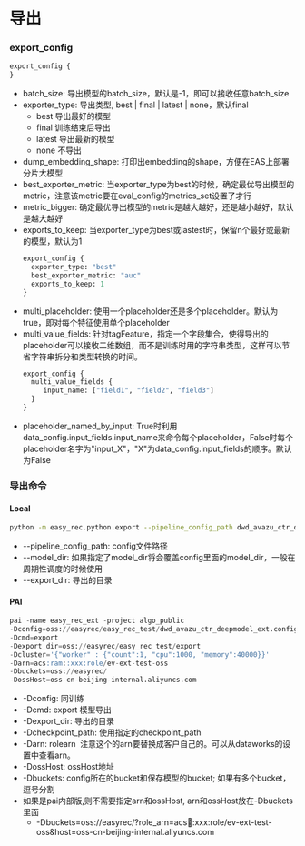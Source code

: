 # 导出

### export_config

```protobuf
export_config {
}
```

- batch_size: 导出模型的batch_size，默认是-1，即可以接收任意batch_size
- exporter_type: 导出类型,  best | final | latest | none，默认final
  - best 导出最好的模型
  - final 训练结束后导出
  - latest 导出最新的模型
  - none 不导出
- dump_embedding_shape: 打印出embedding的shape，方便在EAS上部署分片大模型
- best_exporter_metric: 当exporter_type为best的时候，确定最优导出模型的metric，注意该metric要在eval_config的metrics_set设置了才行
- metric_bigger: 确定最优导出模型的metric是越大越好，还是越小越好，默认是越大越好
- exports_to_keep: 当exporter_type为best或lastest时，保留n个最好或最新的模型，默认为1
  ```protobuf
  export_config {
    exporter_type: "best"
    best_exporter_metric: "auc"
    exports_to_keep: 1
  }
  ```
- multi_placeholder: 使用一个placeholder还是多个placeholder。默认为true，即对每个特征使用单个placeholder
- multi_value_fields: 针对tagFeature，指定一个字段集合，使得导出的placeholder可以接收二维数组，而不是训练时用的字符串类型，这样可以节省字符串拆分和类型转换的时间。
  ```protobuf
  export_config {
    multi_value_fields {
       input_name: ["field1", "field2", "field3"]
    }
  }
  ```
- placeholder_named_by_input: True时利用data_config.input_fields.input_name来命令每个placeholder，False时每个placeholder名字为"input_X"，"X"为data_config.input_fields的顺序。默认为False

### 导出命令

#### Local

```bash
python -m easy_rec.python.export --pipeline_config_path dwd_avazu_ctr_deepmodel.config --export_dir ./export
```

- --pipeline_config_path: config文件路径
- --model_dir: 如果指定了model_dir将会覆盖config里面的model_dir，一般在周期性调度的时候使用
- --export_dir: 导出的目录

#### PAI

```sql
pai -name easy_rec_ext -project algo_public
-Dconfig=oss://easyrec/easy_rec_test/dwd_avazu_ctr_deepmodel_ext.config
-Dcmd=export
-Dexport_dir=oss://easyrec/easy_rec_test/export
-Dcluster='{"worker" : {"count":1, "cpu":1000, "memory":40000}}'
-Darn=acs:ram::xxx:role/ev-ext-test-oss
-Dbuckets=oss://easyrec/
-DossHost=oss-cn-beijing-internal.aliyuncs.com
```

- -Dconfig: 同训练
- -Dcmd: export 模型导出
- -Dexport_dir: 导出的目录
- -Dcheckpoint_path: 使用指定的checkpoint_path
- -Darn: rolearn  注意这个的arn要替换成客户自己的。可以从dataworks的设置中查看arn。
- -DossHost: ossHost地址
- -Dbuckets: config所在的bucket和保存模型的bucket; 如果有多个bucket，逗号分割
- 如果是pai内部版,则不需要指定arn和ossHost, arn和ossHost放在-Dbuckets里面
  - -Dbuckets=oss://easyrec/?role_arn=acs:ram::xxx:role/ev-ext-test-oss&host=oss-cn-beijing-internal.aliyuncs.com
